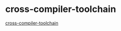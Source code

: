 # cross-compiler-toolchain

[cross-compiler-toolchain](https://github.com/messense/homebrew-macos-cross-toolchains)
